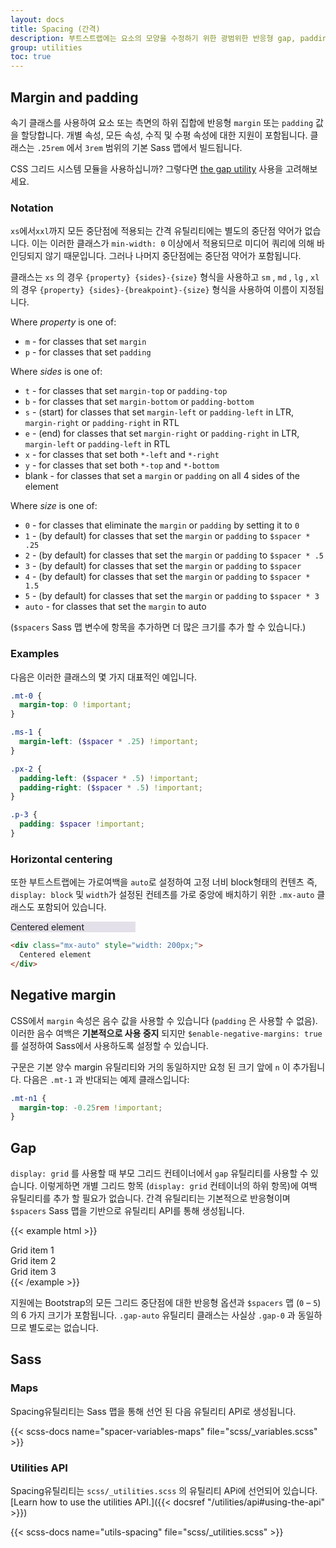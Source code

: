 ```yaml
---
layout: docs
title: Spacing (간격)
description: 부트스트랩에는 요소의 모양을 수정하기 위한 광범위한 반응형 gap, padding 및 margin 유틸리티 클래스가 포함되어 있습니다.
group: utilities
toc: true
---
```


## Margin and padding

속기 클래스를 사용하여 요소 또는 측면의 하위 집합에 반응형 `margin` 또는 `padding` 값을 할당합니다. 개별 속성, 모든 속성, 수직 및 수평 속성에 대한 지원이 포함됩니다. 클래스는 `.25rem` 에서 `3rem` 범위의 기본 Sass 맵에서 빌드됩니다.

CSS 그리드 시스템 모듈을 사용하십니까? 그렇다면 [the gap utility](#gap) 사용을 고려해보세요.

### Notation


`xs`에서`xxl`까지 모든 중단점에 적용되는 간격 유틸리티에는 별도의 중단점 약어가 없습니다. 이는 이러한 클래스가 `min-width: 0` 이상에서 적용되므로 미디어 쿼리에 의해 바인딩되지 않기 때문입니다. 그러나 나머지 중단점에는 중단점 약어가 포함됩니다.

클래스는 `xs` 의 경우 `{property} {sides}-{size}` 형식을 사용하고 `sm` , `md` , `lg` , `xl` 의 경우  `{property} {sides}-{breakpoint}-{size}` 형식을 사용하여 이름이 지정됩니다.

Where *property* is one of:

- `m` - for classes that set `margin`
- `p` - for classes that set `padding`

Where *sides* is one of:

- `t` - for classes that set `margin-top` or `padding-top`
- `b` - for classes that set `margin-bottom` or `padding-bottom`
- `s` - (start) for classes that set `margin-left` or `padding-left` in LTR, `margin-right` or `padding-right` in RTL
- `e` - (end) for classes that set `margin-right` or `padding-right` in LTR, `margin-left` or `padding-left` in RTL
- `x` - for classes that set both `*-left` and `*-right`
- `y` - for classes that set both `*-top` and `*-bottom`
- blank - for classes that set a `margin` or `padding` on all 4 sides of the element

Where *size* is one of:

- `0` - for classes that eliminate the `margin` or `padding` by setting it to `0`
- `1` - (by default) for classes that set the `margin` or `padding` to `$spacer * .25`
- `2` - (by default) for classes that set the `margin` or `padding` to `$spacer * .5`
- `3` - (by default) for classes that set the `margin` or `padding` to `$spacer`
- `4` - (by default) for classes that set the `margin` or `padding` to `$spacer * 1.5`
- `5` - (by default) for classes that set the `margin` or `padding` to `$spacer * 3`
- `auto` - for classes that set the `margin` to auto

(`$spacers` Sass 맵 변수에 항목을 추가하면 더 많은 크기를 추가 할 수 있습니다.)

### Examples

다음은 이러한 클래스의 몇 가지 대표적인 예입니다.

```scss
.mt-0 {
  margin-top: 0 !important;
}

.ms-1 {
  margin-left: ($spacer * .25) !important;
}

.px-2 {
  padding-left: ($spacer * .5) !important;
  padding-right: ($spacer * .5) !important;
}

.p-3 {
  padding: $spacer !important;
}
```

### Horizontal centering

또한 부트스트랩에는 가로여백을 `auto`로 설정하여 고정 너비 block형태의 컨텐츠 즉, `display: block` 및 `width`가 설정된 컨테츠를 가로 중앙에 배치하기 위한 `.mx-auto` 클래스도 포함되어 있습니다.

<div class="bd-example">
  <div class="mx-auto" style="width: 200px; background-color: rgba(86,61,124,.15);">
    Centered element
  </div>
</div>

```html
<div class="mx-auto" style="width: 200px;">
  Centered element
</div>
```

## Negative margin

CSS에서 `margin` 속성은 음수 값을 사용할 수 있습니다 (`padding` 은 사용할 수 없음). 이러한 음수 여백은 **기본적으로 사용 중지** 되지만 `$enable-negative-margins: true`를 설정하여 Sass에서 사용하도록 설정할 수 있습니다.

구문은 기본 양수 margin 유틸리티와 거의 동일하지만 요청 된 크기 앞에 `n` 이 추가됩니다. 다음은 `.mt-1` 과 반대되는 예제 클래스입니다:

```scss
.mt-n1 {
  margin-top: -0.25rem !important;
}
```

## Gap

`display: grid` 를 사용할 때 부모 그리드 컨테이너에서 `gap` 유틸리티를 사용할 수 있습니다. 이렇게하면 개별 그리드 항목 (`display: grid` 컨테이너의 하위 항목)에 여백 유틸리티를 추가 할 필요가 없습니다. 간격 유틸리티는 기본적으로 반응형이며 `$spacers` Sass 맵을 기반으로 유틸리티 API를 통해 생성됩니다.

{{< example html >}}
<div class="d-grid gap-3">
  <div class="p-2 bg-light border">Grid item 1</div>
  <div class="p-2 bg-light border">Grid item 2</div>
  <div class="p-2 bg-light border">Grid item 3</div>
</div>
{{< /example >}}

지원에는 Bootstrap의 모든 그리드 중단점에 대한 반응형 옵션과 `$spacers` 맵 (`0` – `5`)의 6 가지 크기가 포함됩니다. `.gap-auto` 유틸리티 클래스는 사실상 `.gap-0` 과 동일하므로 별도로는 없습니다.

## Sass

### Maps

Spacing유틸리티는 Sass 맵을 통해 선언 된 다음 유틸리티 API로 생성됩니다.

{{< scss-docs name="spacer-variables-maps" file="scss/_variables.scss" >}}

### Utilities API

Spacing유틸리티는 `scss/_utilities.scss` 의 유틸리티 APi에 선언되어 있습니다. [Learn how to use the utilities API.]({{< docsref "/utilities/api#using-the-api" >}})

{{< scss-docs name="utils-spacing" file="scss/_utilities.scss" >}}
